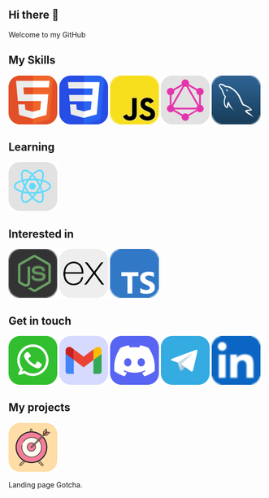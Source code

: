  <link rel="stylesheet" href="css/style.css" />

## Hi there 👋

Welcome to my GitHub

## My Skills

[![HTML icon](./assets/icons/HTML.svg)](#)
[![CSS icon](./assets/icons/CSS.svg)](#)
[![JavaScript icon](./assets/icons/JavaScript.svg)](#)
[![GraphQL icon](./assets/icons/GraphQL.svg)](#)
[![MySQL icon](./assets/icons/MySQL.svg)](#)

## Learning

[![React icon](./assets/icons/React.svg)](#)

## Interested in

[![NodeJS icon](./assets/icons/NodeJS.svg)](#)
[![ExpressJS icon](./assets/icons/ExpressJS.svg)](#)
[![TypeScript icon](./assets/icons/TypeScript.svg)](#)

## Get in touch

[![Whatsapp icon](./assets/icons/Whatsapp.svg)](#)
[![Gmail icon](./assets/icons/Gmail.svg)](mailto:tonic6101@gmail.com)
[![Discord icon](./assets/icons/Discord.svg)](https://discordapp.com/users/1008659940350636102)
[![Telegram icon](./assets/icons/Telegram.svg)](#)
[![LinkedIn icon](./assets/icons/LinkedIn.svg)](#)

## My projects

[![Gotcha icon](./assets/icons/Gotcha.svg)](#)

Landing page Gotcha.
